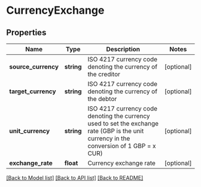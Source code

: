 # CurrencyExchange

## Properties
Name | Type | Description | Notes
------------ | ------------- | ------------- | -------------
**source_currency** | **string** | ISO 4217 currency code denoting the currency of the creditor | [optional] 
**target_currency** | **string** | ISO 4217 currency code denoting the currency of the debtor | [optional] 
**unit_currency** | **string** | ISO 4217 currency code denoting the currency used to set the exchange rate (GBP is the unit currency in the conversion of 1 GBP &#x3D; x CUR) | [optional] 
**exchange_rate** | **float** | Currency exchange rate | [optional] 

[[Back to Model list]](../README.md#documentation-for-models) [[Back to API list]](../README.md#documentation-for-api-endpoints) [[Back to README]](../README.md)


